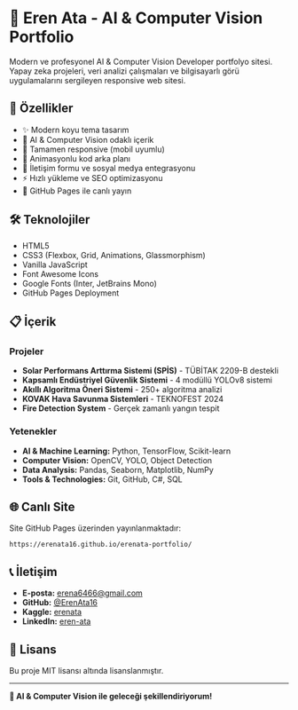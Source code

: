 # 🚀 Eren Ata - AI & Computer Vision Portfolio

Modern ve profesyonel AI & Computer Vision Developer portfolyo sitesi. Yapay zeka projeleri, veri analizi çalışmaları ve bilgisayarlı görü uygulamalarını sergileyen responsive web sitesi.

## 🎯 Özellikler

- ✨ Modern koyu tema tasarım
- 🤖 AI & Computer Vision odaklı içerik
- 📱 Tamamen responsive (mobil uyumlu)
- 🎨 Animasyonlu kod arka planı
- 📧 İletişim formu ve sosyal medya entegrasyonu
- ⚡ Hızlı yükleme ve SEO optimizasyonu
- 🎯 GitHub Pages ile canlı yayın

## 🛠️ Teknolojiler

- HTML5
- CSS3 (Flexbox, Grid, Animations, Glassmorphism)
- Vanilla JavaScript
- Font Awesome Icons
- Google Fonts (Inter, JetBrains Mono)
- GitHub Pages Deployment

## 📋 İçerik

### Projeler
- **Solar Performans Arttırma Sistemi (SPİS)** - TÜBİTAK 2209-B destekli
- **Kapsamlı Endüstriyel Güvenlik Sistemi** - 4 modüllü YOLOv8 sistemi
- **Akıllı Algoritma Öneri Sistemi** - 250+ algoritma analizi
- **KOVAK Hava Savunma Sistemleri** - TEKNOFEST 2024
- **Fire Detection System** - Gerçek zamanlı yangın tespit

### Yetenekler
- **AI & Machine Learning:** Python, TensorFlow, Scikit-learn
- **Computer Vision:** OpenCV, YOLO, Object Detection
- **Data Analysis:** Pandas, Seaborn, Matplotlib, NumPy
- **Tools & Technologies:** Git, GitHub, C#, SQL

## 🌐 Canlı Site

Site GitHub Pages üzerinden yayınlanmaktadır:
```
https://erenata16.github.io/erenata-portfolio/
```

## 📞 İletişim

- **E-posta:** erena6466@gmail.com
- **GitHub:** [@ErenAta16](https://github.com/ErenAta16)
- **Kaggle:** [erenata](https://kaggle.com/erenata)
- **LinkedIn:** [eren-ata](https://linkedin.com/in/eren-ata)

## 📄 Lisans

Bu proje MIT lisansı altında lisanslanmıştır.

---

**🎉 AI & Computer Vision ile geleceği şekillendiriyorum!**
